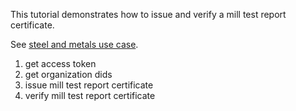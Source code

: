 This tutorial demonstrates how to issue and verify a mill test report certificate.

See [steel and metals use case](https://w3c-ccg.github.io/traceability-vocab/#steel-and-metals).

1. get access token
1. get organization dids
1. issue mill test report certificate
1. verify mill test report certificate
